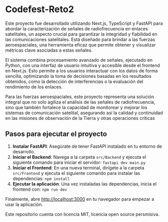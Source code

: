 # Codefest-Reto2
Este proyecto fue desarrollado utilizando Next.js, TypeScript y FastAPI para abordar la caracterización de señales de radiofrecuencia en enlaces satelitales, un aspecto crucial para garantizar la integridad y fiabilidad en las comunicaciones satelitales. Está diseñado para brindar a las fuerzas aeroespaciales, una herramienta eficaz que permite obtener y visualizar métricas clave asociadas a estas señales.

El sistema combina procesamiento avanzado de señales, ejecutado en Python, con una interfaz de usuario intuitiva y accesible desde el frontend en Next.js. Esto permite a los usuarios interactuar con los datos de forma sencilla, optimizando la toma de decisiones basadas en los resultados obtenidos, como la detección de interferencias o la evaluación del rendimiento de los enlaces.

Para las fuerzas aeroespaciales, este proyecto representa una solución integral que no solo agiliza el análisis de las señales de radiofrecuencia, sino que también fortalece la capacidad de monitorear y mejorar los sistemas de comunicación satelital, asegurando así la calidad y continuidad en las misiones de observación de la Tierra y otras operaciones críticas​

## Pasos para ejecutar el proyecto

1. **Instalar FastAPI**: Asegúrate de tener FastAPI instalado en tu entorno de desarrollo.
2. **Iniciar el Backend**: Navega a la carpeta `src/Backend` y ejecuta el siguiente comando para iniciar el servidor:
   `fastapi dev main.py`
3. **Iniciar el Frontend**: En una nueva terminal, dirígete a la carpeta `src/Frontend` y ejecuta el siguiente comando para instalar las dependencias:
   `npm install`
4. **Ejecutar la aplicación**: Una vez instaladas las dependencias, inicia el frontend con:
   `npm run dev`

Finalmente, abre [http://localhost:3000](http://localhost:3000) en tu navegador para empezar a usar la aplicación.

Este repositorio cuenta con licencia MIT, licencia open source persmisiva.
